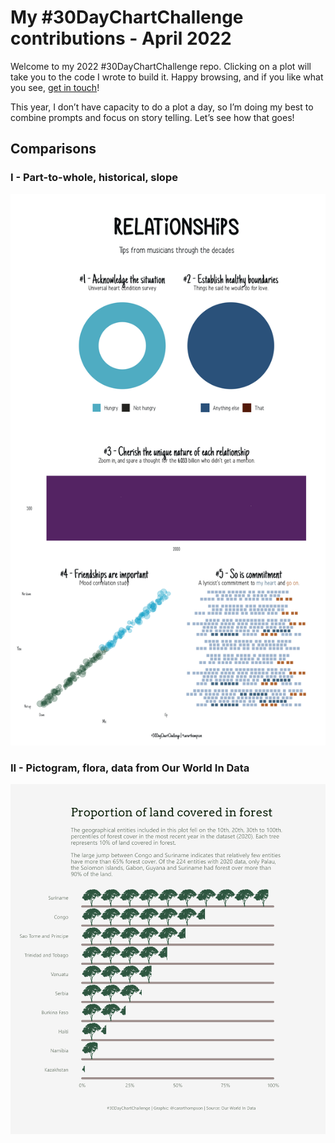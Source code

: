 My #30DayChartChallenge contributions - April 2022
================

Welcome to my 2022 #30DayChartChallenge repo. Clicking on a plot will
take you to the code I wrote to build it. Happy browsing, and if you
like what you see, [get in touch](https://twitter.com/cararthompson)!

This year, I don’t have capacity to do a plot a day, so I’m doing my
best to combine prompts and focus on story telling. Let’s see how that
goes!

## Comparisons

### I - Part-to-whole, historical, slope

<p align="center">
<a href='scripts/1.comparisons-part-1.R' target='_blank'><img src="plots/1.comparisons-part-1.png"></a>
</p>

### II - Pictogram, flora, data from Our World In Data

<p align="center">
<a href='scripts/1.comparisons-part-2.R' target='_blank'><img src="plots/1.comparisons-part-2.png"></a>
</p>
